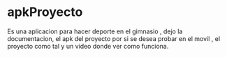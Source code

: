 # apkProyecto
Es una aplicacion  para hacer deporte en el gimnasio ,  dejo la documentacion, el apk del proyecto  por si se desea probar en el movil , el proyecto como tal
y un video donde ver  como funciona.
